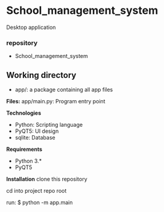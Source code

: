# School_management_system
Desktop application

### repository
* School_management_system

## Working directory
* app/: a package containing all app files

**Files:**
app/main.py: Program entry point

**Technologies**
* Python: Scripting language
* PyQT5: UI design
* sqlite: Database

**Requirements**
* Python 3.*
* PyQT5

**Installation**
clone this repository

cd into project repo root

run: 
$ python -m app.main